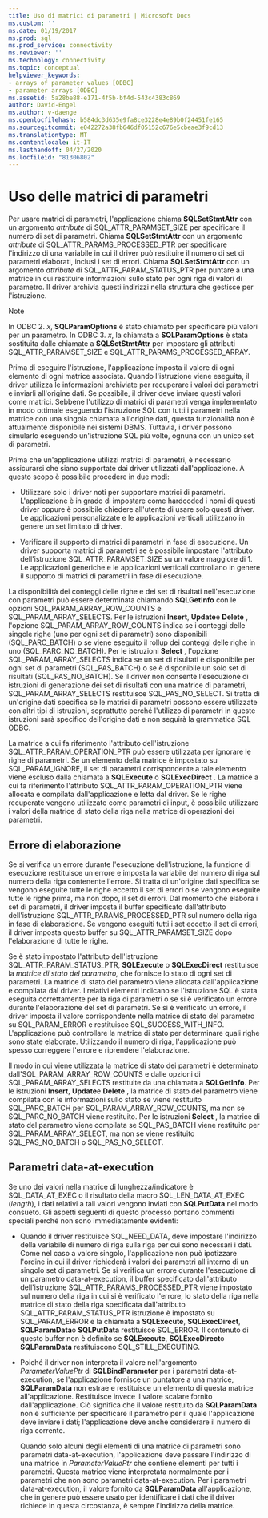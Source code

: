```yaml
---
title: Uso di matrici di parametri | Microsoft Docs
ms.custom: ''
ms.date: 01/19/2017
ms.prod: sql
ms.prod_service: connectivity
ms.reviewer: ''
ms.technology: connectivity
ms.topic: conceptual
helpviewer_keywords:
- arrays of parameter values [ODBC]
- parameter arrays [ODBC]
ms.assetid: 5a28be88-e171-4f5b-bf4d-543c4383c869
author: David-Engel
ms.author: v-daenge
ms.openlocfilehash: b584dc3d635e9fa8ce3228e4e89b0f24451fe165
ms.sourcegitcommit: e042272a38fb646df05152c676e5cbeae3f9cd13
ms.translationtype: MT
ms.contentlocale: it-IT
ms.lasthandoff: 04/27/2020
ms.locfileid: "81306802"
---
```

# <a name="using-arrays-of-parameters"></a>Uso delle matrici di parametri
Per usare matrici di parametri, l'applicazione chiama **SQLSetStmtAttr** con un argomento *attribute* di SQL_ATTR_PARAMSET_SIZE per specificare il numero di set di parametri. Chiama **SQLSetStmtAttr** con un argomento *attribute* di SQL_ATTR_PARAMS_PROCESSED_PTR per specificare l'indirizzo di una variabile in cui il driver può restituire il numero di set di parametri elaborati, inclusi i set di errori. Chiama **SQLSetStmtAttr** con un argomento *attribute* di SQL_ATTR_PARAM_STATUS_PTR per puntare a una matrice in cui restituire informazioni sullo stato per ogni riga di valori di parametro. Il driver archivia questi indirizzi nella struttura che gestisce per l'istruzione.  
  
> [!NOTE]  
>  In ODBC 2. *x*, **SQLParamOptions** è stato chiamato per specificare più valori per un parametro. In ODBC 3. *x*, la chiamata a **SQLParamOptions** è stata sostituita dalle chiamate a **SQLSetStmtAttr** per impostare gli attributi SQL_ATTR_PARAMSET_SIZE e SQL_ATTR_PARAMS_PROCESSED_ARRAY.  
  
 Prima di eseguire l'istruzione, l'applicazione imposta il valore di ogni elemento di ogni matrice associata. Quando l'istruzione viene eseguita, il driver utilizza le informazioni archiviate per recuperare i valori dei parametri e inviarli all'origine dati. Se possibile, il driver deve inviare questi valori come matrici. Sebbene l'utilizzo di matrici di parametri venga implementato in modo ottimale eseguendo l'istruzione SQL con tutti i parametri nella matrice con una singola chiamata all'origine dati, questa funzionalità non è attualmente disponibile nei sistemi DBMS. Tuttavia, i driver possono simularlo eseguendo un'istruzione SQL più volte, ognuna con un unico set di parametri.  
  
 Prima che un'applicazione utilizzi matrici di parametri, è necessario assicurarsi che siano supportate dai driver utilizzati dall'applicazione. A questo scopo è possibile procedere in due modi:  
  
-   Utilizzare solo i driver noti per supportare matrici di parametri. L'applicazione è in grado di impostare come hardcoded i nomi di questi driver oppure è possibile chiedere all'utente di usare solo questi driver. Le applicazioni personalizzate e le applicazioni verticali utilizzano in genere un set limitato di driver.  
  
-   Verificare il supporto di matrici di parametri in fase di esecuzione. Un driver supporta matrici di parametri se è possibile impostare l'attributo dell'istruzione SQL_ATTR_PARAMSET_SIZE su un valore maggiore di 1. Le applicazioni generiche e le applicazioni verticali controllano in genere il supporto di matrici di parametri in fase di esecuzione.  
  
 La disponibilità dei conteggi delle righe e dei set di risultati nell'esecuzione con parametri può essere determinata chiamando **SQLGetInfo** con le opzioni SQL_PARAM_ARRAY_ROW_COUNTS e SQL_PARAM_ARRAY_SELECTS. Per le istruzioni **Insert**, **Update**e **Delete** , l'opzione SQL_PARAM_ARRAY_ROW_COUNTS indica se i conteggi delle singole righe (uno per ogni set di parametri) sono disponibili (SQL_PARC_BATCH) o se viene eseguito il rollup dei conteggi delle righe in uno (SQL_PARC_NO_BATCH). Per le istruzioni **Select** , l'opzione SQL_PARAM_ARRAY_SELECTS indica se un set di risultati è disponibile per ogni set di parametri (SQL_PAS_BATCH) o se è disponibile un solo set di risultati (SQL_PAS_NO_BATCH). Se il driver non consente l'esecuzione di istruzioni di generazione dei set di risultati con una matrice di parametri, SQL_PARAM_ARRAY_SELECTS restituisce SQL_PAS_NO_SELECT. Si tratta di un'origine dati specifica se le matrici di parametri possono essere utilizzate con altri tipi di istruzioni, soprattutto perché l'utilizzo di parametri in queste istruzioni sarà specifico dell'origine dati e non seguirà la grammatica SQL ODBC.  
  
 La matrice a cui fa riferimento l'attributo dell'istruzione SQL_ATTR_PARAM_OPERATION_PTR può essere utilizzata per ignorare le righe di parametri. Se un elemento della matrice è impostato su SQL_PARAM_IGNORE, il set di parametri corrispondente a tale elemento viene escluso dalla chiamata a **SQLExecute** o **SQLExecDirect** . La matrice a cui fa riferimento l'attributo SQL_ATTR_PARAM_OPERATION_PTR viene allocata e compilata dall'applicazione e letta dal driver. Se le righe recuperate vengono utilizzate come parametri di input, è possibile utilizzare i valori della matrice di stato della riga nella matrice di operazioni dei parametri.  
  
## <a name="error-processing"></a>Errore di elaborazione  
 Se si verifica un errore durante l'esecuzione dell'istruzione, la funzione di esecuzione restituisce un errore e imposta la variabile del numero di riga sul numero della riga contenente l'errore. Si tratta di un'origine dati specifica se vengono eseguite tutte le righe eccetto il set di errori o se vengono eseguite tutte le righe prima, ma non dopo, il set di errori. Dal momento che elabora i set di parametri, il driver imposta il buffer specificato dall'attributo dell'istruzione SQL_ATTR_PARAMS_PROCESSED_PTR sul numero della riga in fase di elaborazione. Se vengono eseguiti tutti i set eccetto il set di errori, il driver imposta questo buffer su SQL_ATTR_PARAMSET_SIZE dopo l'elaborazione di tutte le righe.  
  
 Se è stato impostato l'attributo dell'istruzione SQL_ATTR_PARAM_STATUS_PTR, **SQLExecute** o **SQLExecDirect** restituisce la *matrice di stato del parametro,* che fornisce lo stato di ogni set di parametri. La matrice di stato del parametro viene allocata dall'applicazione e compilata dal driver. I relativi elementi indicano se l'istruzione SQL è stata eseguita correttamente per la riga di parametri o se si è verificato un errore durante l'elaborazione del set di parametri. Se si è verificato un errore, il driver imposta il valore corrispondente nella matrice di stato del parametro su SQL_PARAM_ERROR e restituisce SQL_SUCCESS_WITH_INFO. L'applicazione può controllare la matrice di stato per determinare quali righe sono state elaborate. Utilizzando il numero di riga, l'applicazione può spesso correggere l'errore e riprendere l'elaborazione.  
  
 Il modo in cui viene utilizzata la matrice di stato dei parametri è determinato dall'SQL_PARAM_ARRAY_ROW_COUNTS e dalle opzioni di SQL_PARAM_ARRAY_SELECTS restituite da una chiamata a **SQLGetInfo**. Per le istruzioni **Insert**, **Update**e **Delete** , la matrice di stato del parametro viene compilata con le informazioni sullo stato se viene restituito SQL_PARC_BATCH per SQL_PARAM_ARRAY_ROW_COUNTS, ma non se SQL_PARC_NO_BATCH viene restituito. Per le istruzioni **Select** , la matrice di stato del parametro viene compilata se SQL_PAS_BATCH viene restituito per SQL_PARAM_ARRAY_SELECT, ma non se viene restituito SQL_PAS_NO_BATCH o SQL_PAS_NO_SELECT.  
  
## <a name="data-at-execution-parameters"></a>Parametri data-at-execution  
 Se uno dei valori nella matrice di lunghezza/indicatore è SQL_DATA_AT_EXEC o il risultato della macro SQL_LEN_DATA_AT_EXEC (*length*), i dati relativi a tali valori vengono inviati con **SQLPutData** nel modo consueto. Gli aspetti seguenti di questo processo portano commenti speciali perché non sono immediatamente evidenti:  
  
-   Quando il driver restituisce SQL_NEED_DATA, deve impostare l'indirizzo della variabile di numero di riga sulla riga per cui sono necessari i dati. Come nel caso a valore singolo, l'applicazione non può ipotizzare l'ordine in cui il driver richiederà i valori dei parametri all'interno di un singolo set di parametri. Se si verifica un errore durante l'esecuzione di un parametro data-at-execution, il buffer specificato dall'attributo dell'istruzione SQL_ATTR_PARAMS_PROCESSED_PTR viene impostato sul numero della riga in cui si è verificato l'errore, lo stato della riga nella matrice di stato della riga specificata dall'attributo SQL_ATTR_PARAM_STATUS_PTR istruzione è impostato su SQL_PARAM_ERROR e la chiamata a **SQLExecute**, **SQLExecDirect**, **SQLParamData**o **SQLPutData** restituisce SQL_ERROR. Il contenuto di questo buffer non è definito se **SQLExecute**, **SQLExecDirect**o **SQLParamData** restituiscono SQL_STILL_EXECUTING.  
  
-   Poiché il driver non interpreta il valore nell'argomento *ParameterValuePtr* di **SQLBindParameter** per i parametri data-at-execution, se l'applicazione fornisce un puntatore a una matrice, **SQLParamData** non estrae e restituisce un elemento di questa matrice all'applicazione. Restituisce invece il valore scalare fornito dall'applicazione. Ciò significa che il valore restituito da **SQLParamData** non è sufficiente per specificare il parametro per il quale l'applicazione deve inviare i dati; l'applicazione deve anche considerare il numero di riga corrente.  
  
     Quando solo alcuni degli elementi di una matrice di parametri sono parametri data-at-execution, l'applicazione deve passare l'indirizzo di una matrice in *ParameterValuePtr* che contiene elementi per tutti i parametri. Questa matrice viene interpretata normalmente per i parametri che non sono parametri data-at-execution. Per i parametri data-at-execution, il valore fornito da **SQLParamData** all'applicazione, che in genere può essere usato per identificare i dati che il driver richiede in questa circostanza, è sempre l'indirizzo della matrice.
